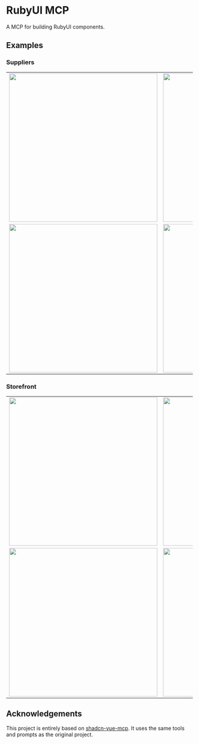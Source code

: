 # RubyUI MCP

A MCP for building RubyUI components.

## Examples

### Suppliers

<div align="center">
  <table>
    <tr>
      <td><img src="https://github.com/user-attachments/assets/de7a3267-e566-46f9-85a0-83a7f4346d20" width="400"/></td>
      <td><img src="https://github.com/user-attachments/assets/b892478a-21f0-4eee-b951-fa6541f2b19e" width="400"/></td>
    </tr>
    <tr>
      <td><img src="https://github.com/user-attachments/assets/b067a075-454e-4522-b9c8-25ebea0b77ab" width="400"/></td>
      <td><img src="https://github.com/user-attachments/assets/b91b833f-d57e-44c8-82cc-79b05cdeed36" width="400"/></td>
    </tr>
  </table>
</div>

### Storefront

<div align="center">
  <table>
    <tr>
      <td><img src="https://github.com/user-attachments/assets/ba3b4a4f-0e9a-43e6-9a7c-4bd53389102c" width="400"/></td>
      <td><img src="https://github.com/user-attachments/assets/d71b780b-f554-49c1-a73e-b280052a65c1" width="400"/></td>
    </tr>
    <tr>
      <td><img src="https://github.com/user-attachments/assets/f2dd232a-3bc4-4d38-acfd-6b5f649b404f" width="400"/></td>
      <td><img src="https://github.com/user-attachments/assets/58a237f4-d18b-4809-a97b-9b33e9d0471a" width="400"/></td>
    </tr>
  </table>
</div>

## Acknowledgements


This project is entirely based on [shadcn-vue-mcp](https://github.com/HelloGGX/shadcn-vue-mcp). It uses the same tools and prompts as the original project.
